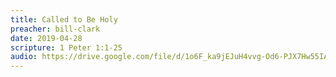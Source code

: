 ```yaml
---
title: Called to Be Holy
preacher: bill-clark
date: 2019-04-28
scripture: 1 Peter 1:1-25
audio: https://drive.google.com/file/d/1o6F_ka9jEJuH4vvg-Od6-PJX7Hw55IAt/view
---
```

